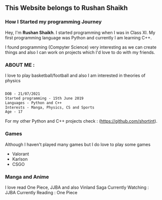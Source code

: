 ## This Website belongs to Rushan Shaikh

### How I Started my programming Journey

Hey, I'm **Rushan Shaikh**. I started programming when I was in Class XI. My first programming language was Python and currently I am learning C++.

I found programming (Compyter Science) very interesting as we can create things and also I can work on projects which I'd love to do with my friends.

### ABOUT ME :

I love to play basketball/football and also I am interested in theories of physics

```markdown

DOB - 21/07/2021 
Started programming - 15th June 2019
Languages - Python and C++
Interests - Manga, Physics, CS and Sports
Age - 17

```

For my other Python and C++ projects check : (https://github.com/shortint).

### Games 

Although I haven't played many games but I do love to play some games 
- Valorant
- Karlson
- CSGO


### Manga and Anime

I love read One Piece, JJBA and also Vinland Saga
Currently Watching : JJBA
Currently Reading : One Piece


